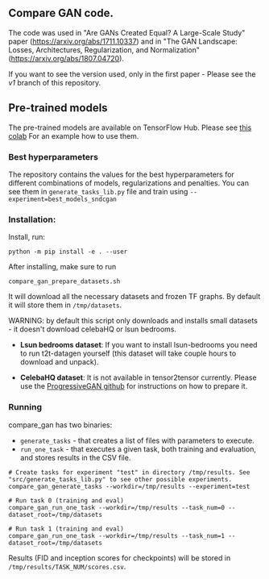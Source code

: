 ## Compare GAN code.

The code was used in "Are GANs Created Equal? A Large-Scale Study"
paper (https://arxiv.org/abs/1711.10337) and in "The GAN Landscape: Losses, Architectures, Regularization, and Normalization" (https://arxiv.org/abs/1807.04720).

If you want to see the version used, only in the first paper - Please see the *v1* branch of this repository.

## Pre-trained models

The pre-trained models are available on TensorFlow Hub. Please see [this colab](https://colab.research.google.com/github/google/compare_gan/blob/master/compare_gan/src/tfhub_models.ipynb)
For an example how to use them.

### Best hyperparameters

The repository contains the values for the best hyperparameters for different combinations of models, regularizations and penalties.
You can see them in ``generate_tasks_lib.py`` file and train using ``--experiment=best_models_sndcgan``

### Installation:

Install, run:

```shell
python -m pip install -e . --user
```

After installing, make sure to run

```shell
compare_gan_prepare_datasets.sh
```

It will download all the necessary datasets and frozen TF graphs. By default it will store them in ``/tmp/datasets``.

WARNING: by default this script only downloads and installs small datasets - it doesn't download celebaHQ or lsun bedrooms.

*  **Lsun bedrooms dataset**: If you want to install lsun-bedrooms you need to run t2t-datagen yourself (this dataset will take couple hours to download and unpack).

*  **CelebaHQ dataset**:  It is not available in tensor2tensor currently. Please use the [ProgressiveGAN github](https://github.com/tkarras/progressive_growing_of_gans) for instructions on how to prepare it.

### Running

compare_gan has two binaries:

  * ``generate_tasks`` - that creates a list of files with parameters to execute.
  * ``run_one_task`` - that executes a given task, both training and evaluation, and stores results in the CSV file.


```shell
# Create tasks for experiment "test" in directory /tmp/results. See "src/generate_tasks_lib.py" to see other possible experiments.
compare_gan_generate_tasks --workdir=/tmp/results --experiment=test

# Run task 0 (training and eval)
compare_gan_run_one_task --workdir=/tmp/results --task_num=0 --dataset_root=/tmp/datasets

# Run task 1 (training and eval)
compare_gan_run_one_task --workdir=/tmp/results --task_num=1 --dataset_root=/tmp/datasets
```

Results (FID and inception scores for checkpoints) will be stored in ``/tmp/results/TASK_NUM/scores.csv``.
